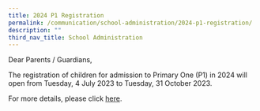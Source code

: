```yaml
---
title: 2024 P1 Registration
permalink: /communication/school-administration/2024-p1-registration/
description: ""
third_nav_title: School Administration
---
```

Dear Parents / Guardians, 

The registration of children for admission to Primary One (P1) in 2024 will open from Tuesday, 4 July 2023 to Tuesday, 31 October 2023.

For more details, please click [here](/files/p1%20registration%20pr%202023%20(23%20may%20moe%20hq%20all).pdf).